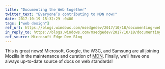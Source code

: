 ```yaml
---
title: "Documenting the Web together"
twitter_text: "Everyone’s contributing to MDN now!"
date: 2017-10-19 15:32:29 -0400
tags: ["web design"]
ref_url: https://blogs.windows.com/msedgedev/2017/10/18/documenting-web-together-mdn-web-docs/
in_reply_to: https://blogs.windows.com/msedgedev/2017/10/18/documenting-web-together-mdn-web-docs/
ref_source: Microsoft Edge Dev Blog
---
```


This is great news! Microsoft, Google, the W3C, and Samsung are all joining Mozilla in the maintenance and curation of [MDN](https://developer.mozilla.org/). Finally, we’ll have one always up-to-date source of docs on web standards!